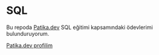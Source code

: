 # SQL

Bu repoda [Patika.dev]( www.patika.dev) SQL eğitimi kapsamındaki ödevlerimi bulunduruyorum.

[Patika.dev profilim](https://app.patika.dev/eya)

